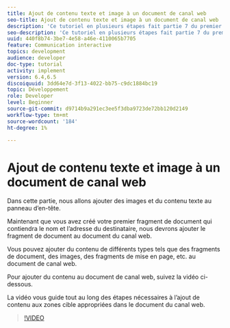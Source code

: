 ```yaml
---
title: Ajout de contenu texte et image à un document de canal web
seo-title: Ajout de contenu texte et image à un document de canal web
description: 'Ce tutoriel en plusieurs étapes fait partie 7 du premier document de communication interactive. Dans cette partie, nous allons ajouter des images et du contenu texte au panneau d’en-tête. '
seo-description: 'Ce tutoriel en plusieurs étapes fait partie 7 du premier document de communication interactive. Dans cette partie, nous allons ajouter des images et du contenu texte au panneau d’en-tête. '
uuid: 440f8b74-3be7-4e58-a46e-4110065b7705
feature: Communication interactive
topics: development
audience: developer
doc-type: tutorial
activity: implement
version: 6.4,6.5
discoiquuid: 3dd64e7d-3f13-4022-bb75-c9dc1884bc19
topic: Développement
role: Developer
level: Beginner
source-git-commit: d9714b9a291ec3ee5f3dba9723de72bb120d2149
workflow-type: tm+mt
source-wordcount: '184'
ht-degree: 1%

---
```



# Ajout de contenu texte et image à un document de canal web

Dans cette partie, nous allons ajouter des images et du contenu texte au panneau d’en-tête.

Maintenant que vous avez créé votre premier fragment de document qui contiendra le nom et l’adresse du destinataire, nous devrons ajouter le fragment de document au document du canal web.

Vous pouvez ajouter du contenu de différents types tels que des fragments de document, des images, des fragments de mise en page, etc. au document de canal web.

Pour ajouter du contenu au document de canal web, suivez la vidéo ci-dessous.

La vidéo vous guide tout au long des étapes nécessaires à l’ajout de contenu aux zones cible appropriées dans le document du canal web.

>[!VIDEO](https://video.tv.adobe.com/v/22359/?quality=9&learn=on)

